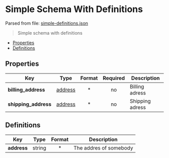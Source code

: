 # __Simple Schema With Definitions__

Parsed from file: [simple-definitions.json](https://github.com/McCastles/JMC/blob/master/examples/simple/simple-definitions.json)
> Simple schema with definitions
* [Properties](#properties)
* [Definitions](#definitions)
## __Properties__
|Key|Type|Format|Required|Description|
|-|:-:|:-:|:-:|-|
|__billing_address__|[address](#definitions)|*|no|Billing adress|
|__shipping_address__|[address](#definitions)|*|no|Shipping adress|
## __Definitions__
|Key|Type|Format|Description|
|-|:-:|:-:|-|
|__address__|string|*|The addres of somebody|